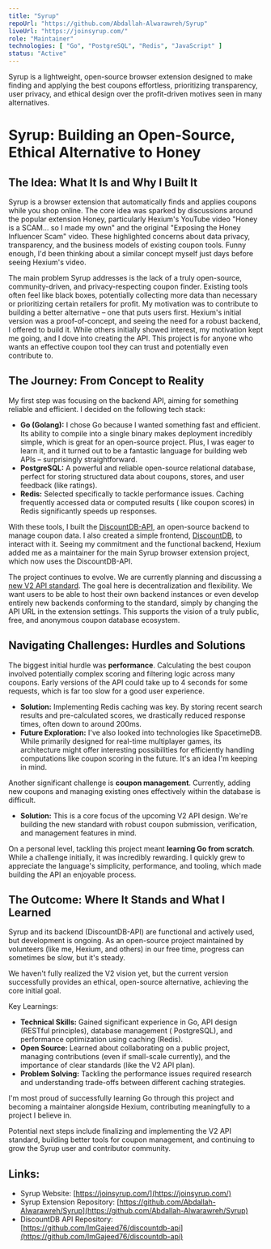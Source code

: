 ```yaml
---
title: "Syrup"
repoUrl: "https://github.com/Abdallah-Alwarawreh/Syrup"
liveUrl: "https://joinsyrup.com/"
role: "Maintainer"
technologies: [ "Go", "PostgreSQL", "Redis", "JavaScript" ]
status: "Active"
---
```


<!-- description -->
Syrup is a lightweight, open-source browser extension designed to make finding and applying the best coupons effortless,
prioritizing transparency, user privacy, and ethical design over the profit-driven motives seen in many alternatives.


<!-- /description -->

<!-- content -->

# Syrup: Building an Open-Source, Ethical Alternative to Honey

## The Idea: What It Is and Why I Built It

Syrup is a browser extension that automatically finds and applies coupons while you shop online. The core idea was
sparked by discussions around the popular extension Honey, particularly Hexium's YouTube video "Honey is a SCAM... so I
made my own" and the original "Exposing the Honey Influencer Scam" video. These highlighted concerns about data privacy,
transparency, and the business models of existing coupon tools. Funny enough, I'd been thinking about a similar concept
myself just days before seeing Hexium's video.

The main problem Syrup addresses is the lack of a truly open-source, community-driven, and privacy-respecting coupon
finder. Existing tools often feel like black boxes, potentially collecting more data than necessary or prioritizing
certain retailers for profit. My motivation was to contribute to building a better alternative – one that puts users
first. Hexium's initial version was a proof-of-concept, and seeing the need for a robust backend, I offered to build it.
While others initially showed interest, my motivation kept me going, and I dove into creating the API. This project is
for anyone who wants an effective coupon tool they can trust and potentially even contribute to.

## The Journey: From Concept to Reality

My first step was focusing on the backend API, aiming for something reliable and efficient. I decided on the following
tech stack:

* **Go (Golang):** I chose Go because I wanted something fast and efficient. Its ability to compile into a single binary
  makes deployment incredibly simple, which is great for an open-source project. Plus, I was eager to learn it, and it
  turned out to be a fantastic language for building web APIs – surprisingly straightforward.
* **PostgreSQL:** A powerful and reliable open-source relational database, perfect for storing structured data about
  coupons, stores, and user feedback (like ratings).
* **Redis:** Selected specifically to tackle performance issues. Caching frequently accessed data or computed results (
  like coupon scores) in Redis significantly speeds up responses.

With these tools, I built the [DiscountDB-API](https://github.com/ImGajeed76/discountdb-api), an open-source backend to
manage coupon data. I also created a simple frontend, [DiscountDB](https://discountdb.ch/), to interact with it. Seeing
my commitment and the functional backend, Hexium added me as a maintainer for the main Syrup browser extension project,
which now uses the DiscountDB-API.

The project continues to evolve. We are currently planning and discussing
a [new V2 API standard](https://github.com/Abdallah-Alwarawreh/Syrup/pull/120). The goal here is decentralization and
flexibility. We want users to be able to host their own backend instances or even develop entirely new backends
conforming to the standard, simply by changing the API URL in the extension settings. This supports the vision of a
truly public, free, and anonymous coupon database ecosystem.

## Navigating Challenges: Hurdles and Solutions

The biggest initial hurdle was **performance**. Calculating the best coupon involved potentially complex scoring and
filtering logic across many coupons. Early versions of the API could take up to 4 seconds for some requests, which is
far too slow for a good user experience.

* **Solution:** Implementing Redis caching was key. By storing recent search results and pre-calculated scores, we
  drastically reduced response times, often down to around 200ms.
* **Future Exploration:** I've also looked into technologies like SpacetimeDB. While primarily designed for real-time
  multiplayer games, its architecture might offer interesting possibilities for efficiently handling computations like
  coupon scoring in the future. It's an idea I'm keeping in mind.

Another significant challenge is **coupon management**. Currently, adding new coupons and managing existing ones
effectively within the database is difficult.

* **Solution:** This is a core focus of the upcoming V2 API design. We're building the new standard with robust coupon
  submission, verification, and management features in mind.

On a personal level, tackling this project meant **learning Go from scratch**. While a challenge initially, it was
incredibly rewarding. I quickly grew to appreciate the language's simplicity, performance, and tooling, which made
building the API an enjoyable process.

## The Outcome: Where It Stands and What I Learned

Syrup and its backend (DiscountDB-API) are functional and actively used, but development is ongoing. As an open-source
project maintained by volunteers (like me, Hexium, and others) in our free time, progress can sometimes be slow, but
it's steady.

We haven't fully realized the V2 vision yet, but the current version successfully provides an ethical, open-source
alternative, achieving the core initial goal.

Key Learnings:

* **Technical Skills:** Gained significant experience in Go, API design (RESTful principles), database management (
  PostgreSQL), and performance optimization using caching (Redis).
* **Open Source:** Learned about collaborating on a public project, managing contributions (even if small-scale
  currently), and the importance of clear standards (like the V2 API plan).
* **Problem Solving:** Tackling the performance issues required research and understanding trade-offs between different
  caching strategies.

I'm most proud of successfully learning Go through this project and becoming a maintainer alongside Hexium, contributing
meaningfully to a project I believe in.

Potential next steps include finalizing and implementing the V2 API standard, building better tools for coupon
management, and continuing to grow the Syrup user and contributor community.

## Links:

* Syrup Website: [https://joinsyrup.com/](https://joinsyrup.com/)
* Syrup Extension
  Repository: [https://github.com/Abdallah-Alwarawreh/Syrup](https://github.com/Abdallah-Alwarawreh/Syrup)
* DiscountDB API
  Repository: [https://github.com/ImGajeed76/discountdb-api](https://github.com/ImGajeed76/discountdb-api)

<!-- /content -->
